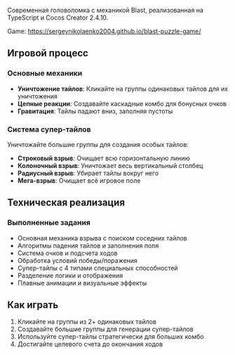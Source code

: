 Современная головоломка с механикой Blast, реализованная на TypeScript и Cocos Creator 2.4.10.

Game: https://sergeynikolaenko2004.github.io/blast-puzzle-game/

## Игровой процесс
### Основные механики
- **Уничтожение тайлов**: Кликайте на группы одинаковых тайлов для их уничтожения
- **Цепные реакции**: Создавайте каскадные комбо для бонусных очков
- **Гравитация**: Тайлы падают вниз, заполняя пустоты

### Система супер-тайлов
Уничтожайте большие группы для создания особых тайлов:
- **Строковый взрыв**: Очищает всю горизонтальную линию
- **Колоночный взрыв**: Уничтожает весь вертикальный столбец
- **Радиусный взрыв**: Убирает тайлы вокруг него
- **Мега-взрыв**: Очищает всё игровое поле

## Техническая реализация
### Выполненные задания
- Основная механика взрыва с поиском соседних тайлов
- Алгоритмы падения тайлов и заполнения поля
- Система очков и подсчета ходов
- Обработка условий победы/поражения
- Супер-тайлы с 4 типами специальных способностей
- Разделение логики и отображения
- Плавные анимации и визуальные эффекты

## Как играть
1. Кликайте на группы из 2+ одинаковых тайлов
2. Создавайте большие группы для генерации супер-тайлов
3. Используйте супер-тайлы стратегически для больших комбо
4. Достигайте целевого счета до окончания ходов
